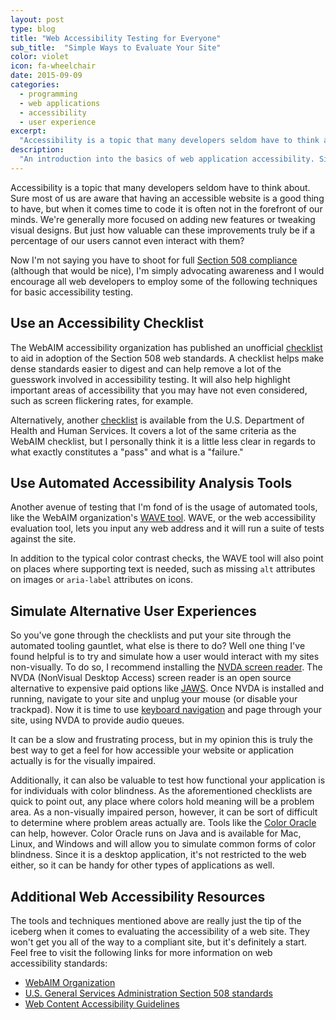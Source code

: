 ```yaml
---
layout: post
type: blog
title: "Web Accessibility Testing for Everyone"
sub_title:  "Simple Ways to Evaluate Your Site"
color: violet
icon: fa-wheelchair
date: 2015-09-09
categories:
  - programming
  - web applications
  - accessibility
  - user experience
excerpt:
  "Accessibility is a topic that many developers seldom have to think about. Sure most of us are aware that having an accessible website is a good thing to have, but when it comes time to code it is often not in the forefront of our minds.  We're generally more focused on adding new features or tweaking visual designs.  But just how valuable can these improvements truly be if a percentage of our users cannot even interact with them?"
description:
  "An introduction into the basics of web application accessibility. Simple steps that web developers can take to make sites more accessible."
---
```

Accessibility is a topic that many developers seldom have to think about. Sure most of us are aware that having an accessible website is a good thing to have, but when it comes time to code it is often not in the forefront of our minds.  We're generally more focused on adding new features or tweaking visual designs.  But just how valuable can these improvements truly be if a percentage of our users cannot even interact with them?

Now I'm not saying you have to shoot for full [Section 508 compliance](http://www.section508.gov/) (although that would be nice), I'm simply advocating awareness and I would encourage all web developers to employ some of the following techniques for basic accessibility testing.

## Use an Accessibility Checklist
The WebAIM accessibility organization has published an unofficial [checklist](http://webaim.org/standards/508/checklist) to aid in adoption of the Section 508 web standards. A checklist helps make dense standards easier to digest and can help remove a lot of the guesswork involved in accessibility testing.  It will also help highlight important areas of accessibility that you may have not even considered, such as screen flickering rates, for example.

Alternatively, another [checklist](http://www.hhs.gov/web/section-508/making-files-accessible/checklist/html/index.html) is available from the U.S. Department of Health and Human Services.  It covers a lot of the same criteria as the WebAIM checklist, but I personally think it is a little less clear in regards to what exactly constitutes a "pass" and what is a "failure."

## Use Automated Accessibility Analysis Tools
Another avenue of testing that I'm fond of is the usage of automated tools, like the WebAIM organization's [WAVE tool](http://wave.webaim.org/).  WAVE, or the web accessibility evaluation tool, lets you input any web address and it will run a suite of tests against the site.

In addition to the typical color contrast checks, the WAVE tool will also point on places where supporting text is needed, such as missing `alt` attributes on images or `aria-label` attributes on icons.

## Simulate Alternative User Experiences
So you've gone through the checklists and put your site through the automated tooling gauntlet, what else is there to do?  Well one thing I've found helpful is to try and simulate how a user would interact with my sites non-visually.  To do so, I recommend installing the [NVDA screen reader](http://www.nvaccess.org/).  The NVDA (NonVisual Desktop Access) screen reader is an open source alternative to expensive paid options like [JAWS](http://www.freedomscientific.com/Products/Blindness/JAWS).  Once NVDA is installed and running, navigate to your site and unplug your mouse (or disable your trackpad).  Now it is time to use [keyboard navigation](http://www.ssa.gov/accessibility/keyboard_nav.html) and page through your site, using NVDA to provide audio queues.

It can be a slow and frustrating process, but in my opinion this is truly the best way to get a feel for how accessible your website or application actually is for the visually impaired.

Additionally, it can also be valuable to test how functional your application is for individuals with color blindness.  As the aforementioned checklists are quick to point out, any place where colors hold meaning will be a problem area.  As a non-visually impaired person, however, it can be sort of difficult to determine where problem areas actually are.  Tools like the [Color Oracle](http://colororacle.org/index.html) can help, however.  Color Oracle runs on Java and is available for Mac, Linux, and Windows and will allow you to simulate common forms of color blindness.  Since it is a desktop application, it's not restricted to the web either, so it can be handy for other types of applications as well.

## Additional Web Accessibility Resources
The tools and techniques mentioned above are really just the tip of the iceberg when it comes to evaluating the accessibility of a web site.  They won't get you all of the way to a compliant site, but it's definitely a start.  Feel free to visit the following links for more information on web accessibility standards:

* [WebAIM Organization](http://webaim.org/)
* [U.S. General Services Administration Section 508 standards](http://www.section508.gov/)
* [Web Content Accessibility Guidelines](http://www.w3.org/WAI/GL/)